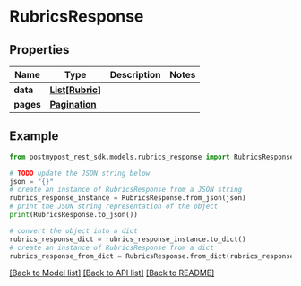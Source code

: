 # RubricsResponse


## Properties

Name | Type | Description | Notes
------------ | ------------- | ------------- | -------------
**data** | [**List[Rubric]**](Rubric.md) |  | 
**pages** | [**Pagination**](Pagination.md) |  | 

## Example

```python
from postmypost_rest_sdk.models.rubrics_response import RubricsResponse

# TODO update the JSON string below
json = "{}"
# create an instance of RubricsResponse from a JSON string
rubrics_response_instance = RubricsResponse.from_json(json)
# print the JSON string representation of the object
print(RubricsResponse.to_json())

# convert the object into a dict
rubrics_response_dict = rubrics_response_instance.to_dict()
# create an instance of RubricsResponse from a dict
rubrics_response_from_dict = RubricsResponse.from_dict(rubrics_response_dict)
```
[[Back to Model list]](../README.md#documentation-for-models) [[Back to API list]](../README.md#documentation-for-api-endpoints) [[Back to README]](../README.md)


